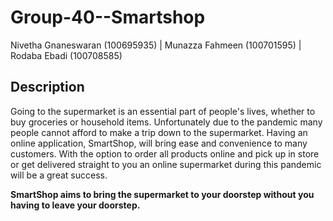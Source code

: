 # Group-40--Smartshop
Nivetha Gnaneswaran (100695935) | Munazza Fahmeen (100701595) | Rodaba Ebadi (100708585) 

## Description

Going to the supermarket is an essential part of people's lives, whether to buy groceries or household items. Unfortunately due to the pandemic many people cannot afford to make a trip down to the supermarket. Having an online application, SmartShop, will bring ease and convenience to many customers. With the option to order all products online and pick up in store or get delivered straight to you an online supermarket during this pandemic will be a great success. 

**SmartShop aims to bring the supermarket to your doorstep without you having to leave your doorstep.**



